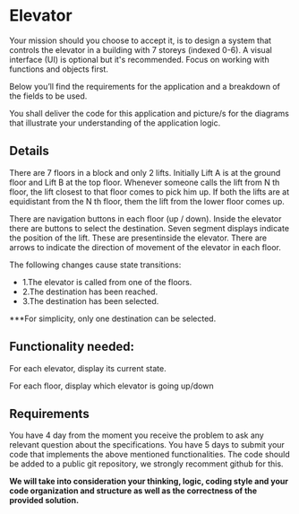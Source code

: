 
# Elevator

Your mission should you choose to accept it, is to design a system that controls the elevator in a building with 7 storeys (indexed 0-6). A visual interface (UI) is optional but it's recommended. Focus on working with functions and objects first.

Below you’ll find the requirements for the application and a breakdown of the fields to be used.

You shall deliver the code for this application and picture/s for the diagrams that illustrate your understanding of the application logic.

## Details
There are 7 floors in a block and only 2 lifts. Initially Lift A is at the ground floor and Lift B at the top floor. Whenever someone calls the lift from N th floor, the lift closest to that floor comes to pick him up. If both the lifts are at equidistant from the N th floor, them the lift from the lower floor comes up.

There are navigation buttons in each floor (up / down). Inside the elevator there are buttons to select the destination. Seven segment displays indicate the position of the lift. These are presentinside the elevator. There are arrows to indicate the direction of movement of the elevator in each floor.

The following changes cause state transitions:

- 1.The elevator is called from one of the floors.
- 2.The destination has been reached.
- 3.The destination has been selected.

***For simplicity, only one destination can be selected.

## Functionality needed:
For each elevator, display its current state.

For each floor, display which elevator is going up/down

## Requirements
You have 4 day from the moment you receive the problem to ask any relevant question about the specifications. You have 5 days to submit your code that implements the above mentioned functionalities. The code should be added to a public git repository, we strongly recomment github for this.

**We will take into consideration your thinking, logic, coding style and your code organization and structure as well as the correctness of the provided solution.**
